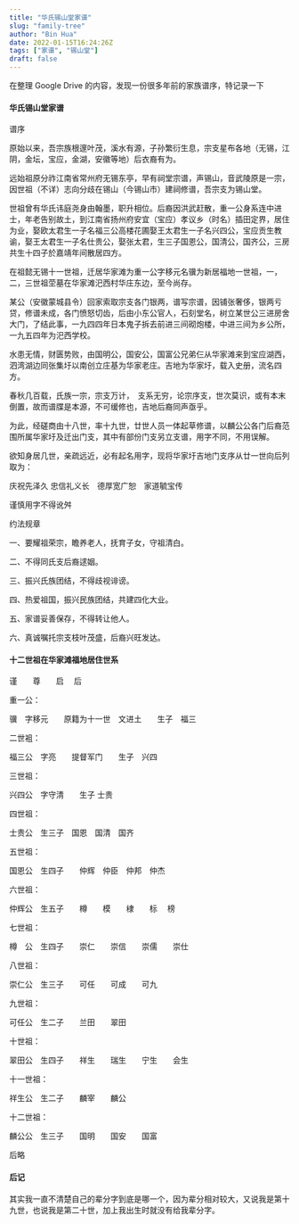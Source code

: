 ```yaml
---
title: "华氏锡山堂家谱"
slug: "family-tree"
author: "Bin Hua"
date: 2022-01-15T16:24:26Z
tags: ["家谱", "锡山堂"]
draft: false
---
```


在整理 Google Drive 的内容，发现一份很多年前的家族谱序，特记录一下


#### 华氏锡山堂家谱

谱序　

原始以来，吾宗族根邃叶茂，溪水有源，子孙繁衍生息，宗支星布各地（无锡，江阴，金坛，宝应，金湖，安徽等地）后衣裔有为。

远始祖原分祚江南省常州府无锡东亭，早有祠堂宗谱，声锡山，音武陵原是一宗，因世祖（不详）志向分歧在锡山（今锡山市）建祠修谱，吾宗支为锡山堂。

世祖曾有华氏讳庭尧身由翰墨，职升相位。后裔因洪武赶散，重一公身系连中进士，年老告别故土，到江南省扬州府安宜（宝应）孝议乡（时名）插田定界，居住为业，娶欧太君生一子名福三公高楼花圃娶王太君生一子名兴四公，宝应贡生教谕，娶王太君生一子名仕贵公，娶张太君，生三子国恩公，国清公，国齐公，三房共生十四子於嘉靖年间散居四方。

在祖懿无锡十一世祖，迁居华家滩为重一公字移元名骥为新居福地一世祖，一，二，三世祖茔墓在华家滩汜西村华庄东边，至今尚存。

某公（安徽蒙城县令）回家索取宗支各门银两，谱写宗谱，因铺张奢侈，银两亏贷，修谱未成，各门愤怒切齿，后由小东公官人，石刻堂名，树立某世公三进房舍大门，了结此事，一九四四年日本鬼子拆去前进三间砌炮楼，中进三间为乡公所，一九五四年为汜西学校。

水患无情，财匮势败，由国明公，国安公，国富公兄弟仨从华家滩来到宝应湖西，泗湾湖边同张集圩以南创立庄基为华家老庄。吉地为华家圩，载入史册，流名四方。

春秋几百载，氏族一宗，宗支万计，　支系无穷，论宗序支，世次莫识，或有本末倒置，故而谱牒是本源，不可缓修也，吉地后裔同声亟乎。

为此，经磋商由十八世，率十九世，廿世人员一体起草修谱，以麟公公各门后裔范围所属华家圩及迁出门支，其中有部份门支另立支谱，用字不同，不用误解。

欲知身居几世，亲疏远近，必有起名用字，现将华家圩吉地门支序从廿一世向后列取为：

庆祝先泽久 忠信礼义长　德厚宽广恕　家道毓宝传

谨慎用字不得讹舛

约法规章

一、要耀祖荣宗，瞻养老人，抚育子女，守祖清白。

二、不得同氏支后裔逑姻。

三、振兴氏族团结，不得歧视诽谤。

四、热爱祖国，振兴民族团结，共建四化大业。

五、家谱妥善保存，不得转让他人。

六、真诚嘱托宗支枝叶茂盛，后裔兴旺发达。

#### 十二世祖在华家滩福地居住世系

谨　　尊　　启　  后 

重一公：

骥　字移元　　原籍为十一世　文进土　　生子　福三

二世袓：

福三公　字亮　　提督军门　　生子　兴四

三世祖：

兴四公　字守清　　生子  士贵　

四世祖：

士贵公　生三子　国恩　国清　国齐

五世祖：

国恩公　生四子　　仲辉　仲臣　仲邦　仲杰

六世祖：

仲辉公　生五子　　樽　　模　　棣　　标　 榜

七世祖：

樽　公　生四子　　崇仁　　崇信　　崇儒　　崇仕

八世祖：

崇仁公　生三子　　可任　　可成　　可九

九世祖：

可任公　生二子　　兰田　　翠田

十世祖：

翠田公　生四子　　祥生　　瑞生　　宁生　　会生

十一世祖：

祥生公　生二子　　麟宰　　麟公

十二世祖：

麟公公　生三子　　国明　　国安　　国富

后略

#### 后记

其实我一直不清楚自己的辈分字到底是哪一个，因为辈分相对较大，又说我是第十九世，也说我是第二十世，加上我出生时就没有给我辈分字。
